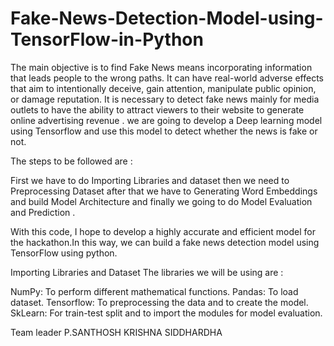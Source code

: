 # Fake-News-Detection-Model-using-TensorFlow-in-Python


The main objective is to find Fake News means incorporating information that leads people to the wrong paths. It can have real-world adverse effects that aim to intentionally deceive, gain attention, manipulate public opinion, or damage reputation. It is necessary to detect fake news mainly for media outlets to have the ability to attract viewers to their website to generate online advertising revenue . we are going to develop a Deep learning model using Tensorflow and use this model to detect whether the news is fake or not.

The steps to be followed are :

First we have to do Importing Libraries and dataset then we need to Preprocessing Dataset after that we have to Generating Word Embeddings and build Model Architecture and finally we going to do Model Evaluation and Prediction .

With this code, I hope to develop a highly accurate and efficient model for the hackathon.In this way, we can build a fake news detection model using TensorFlow using python.



Importing Libraries and Dataset
The libraries we will be using are :

NumPy: To perform different mathematical functions. 
Pandas: To load dataset.
Tensorflow: To preprocessing the data and to create the model.
SkLearn: For train-test split and to import the modules for model evaluation.

Team leader
P.SANTHOSH KRISHNA SIDDHARDHA
